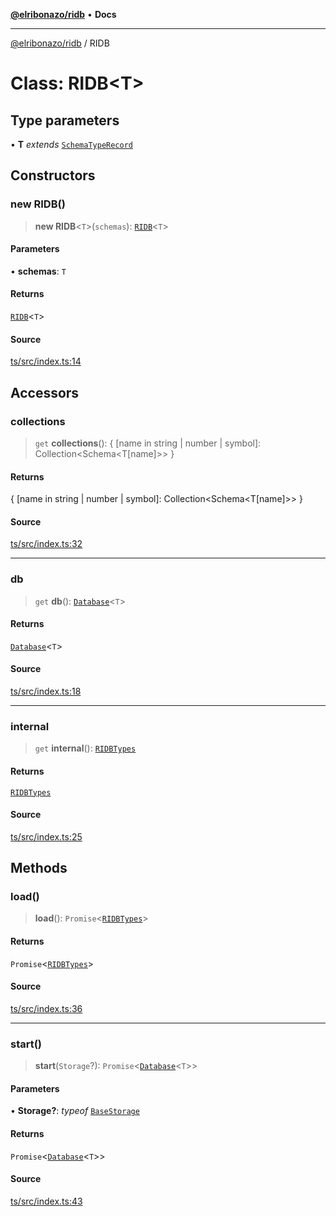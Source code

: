 [**@elribonazo/ridb**](../README.md) • **Docs**

***

[@elribonazo/ridb](../globals.md) / RIDB

# Class: RIDB\<T\>

## Type parameters

• **T** *extends* [`SchemaTypeRecord`](../namespaces/RIDBTypes/type-aliases/SchemaTypeRecord.md)

## Constructors

### new RIDB()

> **new RIDB**\<`T`\>(`schemas`): [`RIDB`](RIDB.md)\<`T`\>

#### Parameters

• **schemas**: `T`

#### Returns

[`RIDB`](RIDB.md)\<`T`\>

#### Source

[ts/src/index.ts:14](https://github.com/elribonazo/RIDB/blob/e6efbc418b319fd72a86705f8540745273bdd697/ts/src/index.ts#L14)

## Accessors

### collections

> `get` **collections**(): \{ \[name in string \| number \| symbol\]: Collection\<Schema\<T\[name\]\>\> \}

#### Returns

\{ \[name in string \| number \| symbol\]: Collection\<Schema\<T\[name\]\>\> \}

#### Source

[ts/src/index.ts:32](https://github.com/elribonazo/RIDB/blob/e6efbc418b319fd72a86705f8540745273bdd697/ts/src/index.ts#L32)

***

### db

> `get` **db**(): [`Database`](../namespaces/RIDBTypes/classes/Database.md)\<`T`\>

#### Returns

[`Database`](../namespaces/RIDBTypes/classes/Database.md)\<`T`\>

#### Source

[ts/src/index.ts:18](https://github.com/elribonazo/RIDB/blob/e6efbc418b319fd72a86705f8540745273bdd697/ts/src/index.ts#L18)

***

### internal

> `get` **internal**(): [`RIDBTypes`](../namespaces/RIDBTypes/README.md)

#### Returns

[`RIDBTypes`](../namespaces/RIDBTypes/README.md)

#### Source

[ts/src/index.ts:25](https://github.com/elribonazo/RIDB/blob/e6efbc418b319fd72a86705f8540745273bdd697/ts/src/index.ts#L25)

## Methods

### load()

> **load**(): `Promise`\<[`RIDBTypes`](../namespaces/RIDBTypes/README.md)\>

#### Returns

`Promise`\<[`RIDBTypes`](../namespaces/RIDBTypes/README.md)\>

#### Source

[ts/src/index.ts:36](https://github.com/elribonazo/RIDB/blob/e6efbc418b319fd72a86705f8540745273bdd697/ts/src/index.ts#L36)

***

### start()

> **start**(`Storage`?): `Promise`\<[`Database`](../namespaces/RIDBTypes/classes/Database.md)\<`T`\>\>

#### Parameters

• **Storage?**: *typeof* [`BaseStorage`](../namespaces/RIDBTypes/classes/BaseStorage.md)

#### Returns

`Promise`\<[`Database`](../namespaces/RIDBTypes/classes/Database.md)\<`T`\>\>

#### Source

[ts/src/index.ts:43](https://github.com/elribonazo/RIDB/blob/e6efbc418b319fd72a86705f8540745273bdd697/ts/src/index.ts#L43)
